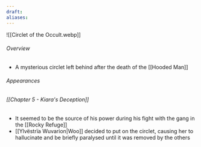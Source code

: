 ```yaml
---
draft: 
aliases:
---
```

![[Circlet of the Occult.webp]]
###### Overview
- A mysterious circlet left behind after the death of the [[Hooded Man]]
###### Appearances
###### [[Chapter 5 - Kiara's Deception]]
- It seemed to be the source of his power during his fight with the gang in the [[Rocky Refuge]]
- [[Ylvëstrïa Wuvarion|Woo]] decided to put on the circlet, causing her to hallucinate and be briefly paralysed until it was removed by the others